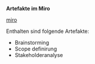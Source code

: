 **Artefakte im Miro**

[miro](https://miro.com/app/board/uXjVJyX-eOU=/)

Enthalten sind folgende Artefakte:
- Brainstorming
- Scope definirung
- Stakeholderanalyse